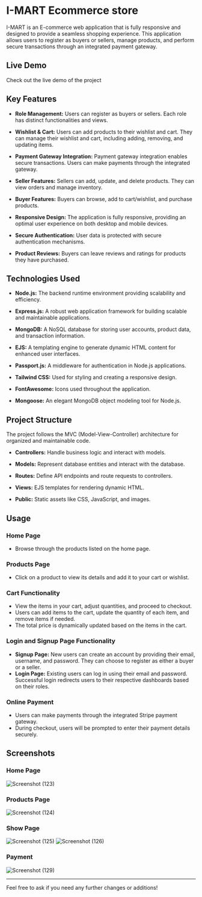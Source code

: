 # I-MART Ecommerce store

I-MART is an E-commerce web application that is fully responsive and designed to provide a seamless shopping experience. This application allows users to register as buyers or sellers, manage products, and perform secure transactions through an integrated payment gateway.

## Live Demo
Check out the live demo of the project 

## Key Features
- **Role Management:** Users can register as buyers or sellers. Each role has distinct functionalities and views.
  
- **Wishlist & Cart:** Users can add products to their wishlist and cart. They can manage their wishlist and cart, including adding, removing, and updating items.
  
- **Payment Gateway Integration:** Payment gateway integration enables secure transactions. Users can make payments through the integrated gateway.
  
- **Seller Features:** Sellers can add, update, and delete products. They can view orders and manage inventory.
  
- **Buyer Features:** Buyers can browse, add to cart/wishlist, and purchase products.
  
- **Responsive Design:** The application is fully responsive, providing an optimal user experience on both desktop and mobile devices.
  
- **Secure Authentication:** User data is protected with secure authentication mechanisms.
  
- **Product Reviews:** Buyers can leave reviews and ratings for products they have purchased.

## Technologies Used
- **Node.js:** The backend runtime environment providing scalability and efficiency.
  
- **Express.js:** A robust web application framework for building scalable and maintainable applications.
  
- **MongoDB:** A NoSQL database for storing user accounts, product data, and transaction information.
  
- **EJS:** A templating engine to generate dynamic HTML content for enhanced user interfaces.
  
- **Passport.js:** A middleware for authentication in Node.js applications.
  
- **Tailwind CSS:** Used for styling and creating a responsive design.
  
- **FontAwesome:** Icons used throughout the application.
  
- **Mongoose:** An elegant MongoDB object modeling tool for Node.js.

## Project Structure
The project follows the MVC (Model-View-Controller) architecture for organized and maintainable code.

- **Controllers:** Handle business logic and interact with models.
  
- **Models:** Represent database entities and interact with the database.
  
- **Routes:** Define API endpoints and route requests to controllers.
  
- **Views:** EJS templates for rendering dynamic HTML.
  
- **Public:** Static assets like CSS, JavaScript, and images.

## Usage

### Home Page
- Browse through the products listed on the home page.

### Products Page
- Click on a product to view its details and add it to your cart or wishlist.

### Cart Functionality
- View the items in your cart, adjust quantities, and proceed to checkout.
- Users can add items to the cart, update the quantity of each item, and remove items if needed.
- The total price is dynamically updated based on the items in the cart.

### Login and Signup Page Functionality
- **Signup Page:** New users can create an account by providing their email, username, and password. They can choose to register as either a buyer or a seller.
- **Login Page:** Existing users can log in using their email and password. Successful login redirects users to their respective dashboards based on their roles.

### Online Payment
- Users can make payments through the integrated Stripe payment gateway.
- During checkout, users will be prompted to enter their payment details securely.

## Screenshots

### Home Page
![Screenshot (123)](https://github.com/user-attachments/assets/3d65f0d9-3d8a-423e-abaa-15a73deae0df)

### Products Page
![Screenshot (124)](https://github.com/user-attachments/assets/9a9d55a5-a7d9-4232-a149-333908d21a6a)

### Show Page
![Screenshot (125)](https://github.com/user-attachments/assets/fe59b212-dc9c-4d51-8362-53c62d6dfd8b)
![Screenshot (126)](https://github.com/user-attachments/assets/1bb0df09-4734-493a-84cb-5a598d29778e)

### Payment
![Screenshot (129)](https://github.com/user-attachments/assets/46bf05af-6b0f-4470-b75c-51da4a7e296a)

---
Feel free to ask if you need any further changes or additions!
